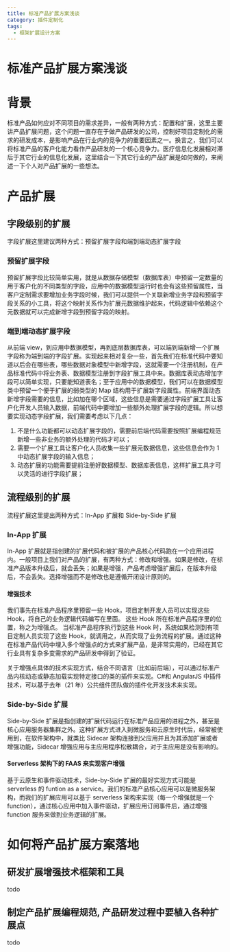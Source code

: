 ```yaml
---
title: 标准产品扩展方案浅谈
category: 插件定制化
tags:
  - 框架扩展设计方案
---
```


# 标准产品扩展方案浅谈

# 背景

标准产品如何应对不同项目的需求差异，一般有两种方式：配置和扩展，这里主要讲产品扩展问题，这个问题一直存在于做产品研发的公司，控制好项目定制化的需求的研发成本，是影响产品在行业内的竞争力的重要因素之一。换言之，我们可以将标准产品的客户化能力看作产品研发的一个核心竞争力。医疗信息化发展相对滞后于其它行业的信息化发展，这里结合一下其它行业的产品扩展是如何做的，来阐述一下个人对产品扩展的一些想法。

# 产品扩展

## 字段级别的扩展

字段扩展这里建议两种方式：预留扩展字段和端到端动态扩展字段

### 预留扩展字段

预留扩展字段比较简单实用，就是从数据存储模型（数据库表）中预留一定数量的用于客户化的不同类型的字段，应用中的数据模型运行时也会有这些预留属性，当客户定制需求要增加业务字段时候，我们可以提供一个关联新增业务字段和预留字段关系的小工具，将这个映射关系作为扩展元数据维护起来，代码逻辑中依赖这个元数据就可以完成新增字段到预留字段的映射。

### 端到端动态扩展字段

从前端 view，到应用中数据模型，再到底层数据库表，可以端到端新增一个扩展字段称为端到端的字段扩展。实现起来相对复杂一些，首先我们在标准代码中要知道以后会在哪些表，哪些数据对象模型中新增字段，这就需要一个注册机制，在产品标准代码中将业务表、数据模型注册到字段扩展工具中来。数据库表动态增加字段可以简单实现，只要能知道表名；至于应用中的数据模型，我们可以在数据模型类中预留一个便于扩展的弱类型的 Map 结构用于扩展新字段属性。前端界面动态新增字段需要的信息，比如加在哪个区域，这些信息是需要通过字段扩展工具让客户化开发人员输入数据，前端代码中要增加一些额外处理扩展字段的逻辑。所以想要实现动态字段扩展，我们需要考虑以下几点：

1.  不是什么功能都可以动态扩展字段的，需要前后端代码需要按照扩展编程规范新增一些非业务的额外处理的代码才可以；
2.  需要一个扩展工具让客户化人员收集一些扩展元数据信息，这些信息会作为 1 中动态扩展字段的输入信息；
3.  动态扩展的功能需要提前注册好数据模型、数据库表信息，这样扩展工具才可以灵活的进行字段扩展；

## 流程级别的扩展

流程扩展这里提出两种方式：In-App 扩展和 Side-by-Side 扩展

### In-App 扩展

In-App 扩展就是指创建的扩展代码和被扩展的产品核心代码跑在一个应用进程内。一般项目上我们对产品的扩展，有两种方式：修改和增强。如果是修改，在标准产品版本升级后，就会丢失；如果是增强，产品考虑增强扩展后，在版本升级后，不会丢失。选择增强而不是修改也是遵循开闭设计原则的。

#### 增强技术

我们事先在标准产品程序里预留一些 Hook，项目定制开发人员可以实现这些 Hook，将自己的业务逻辑代码编写在里面。 这些 Hook 所在标准产品程序里的位置，称之为增强点。 当标准产品程序执行到这些 Hook 时，系统如果检测到有项目定制人员实现了这些 Hook，就调用之，从而实现了业务流程的扩展。通过这种在标准产品代码中埋入多个增强点的方式来扩展产品，是非常实用的，已经在其它行业具有复杂多变需求的产品研发中得到了验证。

关于增强点具体的技术实现方式，结合不同语言（比如前后端），可以通过标准产品内核动态或静态加载实现特定接口的类的插件来实现。C#和 AngularJS 中插件技术，可以基于去年（21 年）公共组件团队做的插件化开发技术来实现。

### Side-by-Side 扩展

Side-by-Side 扩展是指创建的扩展代码运行在标准产品应用的进程之外，甚至是核心应用服务器集群之外。这种扩展方式进入到微服务和云原生时代后，经常被使用到，在软件架构中，就类比 Sidecar 架构连接到父应用并且为其添加扩展或者增强功能，Sidecar 增强应用与主应用程序松散耦合，对于主应用是没有影响的。

#### Serverless 架构下的 FAAS 来实现客户增强

基于云原生和事件驱动技术，Side-by-Side 扩展的最好实现方式可能是 serverless 的 funtion as a service。我们的标准产品核心应用可以是微服务架构，而我们的扩展应用可以基于 serverless 架构来实现（每一个增强就是一个 function），通过核心应用中加入事件驱动，扩展应用订阅事件后，通过增强 function 服务来做到业务逻辑的扩展。

# 如何将产品扩展方案落地

## 研发扩展增强技术框架和工具

todo

## 制定产品扩展编程规范, 产品研发过程中要植入各种扩展点

todo
